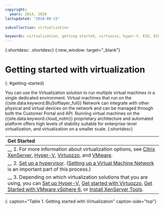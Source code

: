 ```yaml
---
copyright:
  years: 2014, 2020
lastupdated: "2018-08-15"

subcollection: virtualization

keywords: virtualization, getting started, virtuozzo, hyper-V, ESX, ESXi
---
```


{:shortdesc: .shortdesc}
{:new_window: target="_blank"}

# Getting started with virtualization 
{: #getting-started}

You can use the Virtualization solution to run multiple virtual machines in a single dedicated environment. Virtual machines that run on the {{site.data.keyword.BluSoftlayer_full}} Network can integrate with other physical and virtual devices on the network and can be managed through both the Customer Portal and API. Running virtual machines on the {{site.data.keyword.cloud_notm}} proprietary architecture and automated platform offers high levels of stability suitable for enterprise-level virtualization, and virtualization on a smaller scale.
{:shortdesc}

| Get Started       |
|:------------------|
| __ 1. For more information about virtualization options, see [Citrix XenServer](/docs/virtualization?topic=Virtualization-what-is-citrix-xenserver-), [Hyper-V](/docs/virtualization?topic=Virtualization-what-is-hyper-v-), [Virtuozzo](/docs/virtualization?topic=Virtualization-what-is-virtuozzo-), and [VMware](/docs/vmware?topic=VMware-vmware-getting-started#vmware-getting-started). |
| __ 2. [Set up a hypervisor](/docs/virtualization?topic=Virtualization-setting-up-a-hypervisor). ([Setting up a Virtual Machine Network](/docs/virtualization?topic=Virtualization-setting-up-a-virtual-machine-network) is an important part of this process.) |
| __ 3. Depending on which virtualization solutions that you are using, you can [Set up Hyper-V](/docs/virtualization?topic=Virtualization-setting-up-hyper-v), [Get started with Virtuozzo](/docs/virtualization?topic=Virtualization-getting-started-with-virtuozzo), [Get Started with VMware vSphere 6](/docs/vmware?topic=VMware-vmware-getting-started#vmware-getting-started-with-vmware-vsphere-6), or [Install XenServer Tools](/docs/virtualization?topic=Virtualization-installing-xenserver-tools-when-using-linux). |
{: caption="Table 1. Getting started with Virtualization" caption-side="top"}
